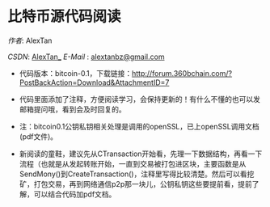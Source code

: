 # 比特币源代码阅读


*作者*: AlexTan

*CSDN*: [AlexTan_](http://blog.csdn.net/alextan_)
*E-Mail* : [alextanbz@gmail.com](mailto:alextanbz@gmail.com)



- 代码版本：bitcoin-0.1，下载链接：http://forum.360bchain.com/?PostBackAction=Download&AttachmentID=7

- 代码里面添加了注释，方便阅读学习，会保持更新的！有什么不懂的也可以发邮箱提问哦，看到会及时回复的。

- 注：bitcoin0.1公钥私钥相关处理是调用的openSSL，已上openSSL调用文档(pdf文件)。
- 新阅读的童鞋，建议先从CTransaction开始看，先理一下数据结构，再看一下流程（也就是从发起转账开始，一直到交易被打包进区块，主要函数是从SendMony()到CreateTransaction()，注释里写得比较清楚。然后可以看挖矿，打包交易，再到网络通信p2p那一块儿，公钥私钥这些要提前看，提前了解，可以结合代码加pdf文档。